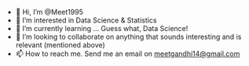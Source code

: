 - 👋 Hi, I’m @Meet1995
- 👀 I’m interested in Data Science & Statistics
- 🌱 I’m currently learning ... Guess what, Data Science!
- 💞️ I’m looking to collaborate on anything that sounds interesting and is relevant (mentioned above)
- 📫 How to reach me. Send me an email on meetgandhi14@gmail.com

<!---
Meet1995/Meet1995 is a ✨ special ✨ repository because its `README.md` (this file) appears on your GitHub profile.
You can click the Preview link to take a look at your changes.
--->
